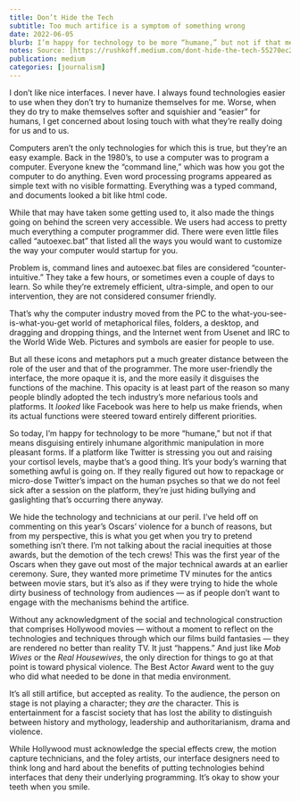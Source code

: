 ```yaml
---
title: Don’t Hide the Tech
subtitle: Too much artifice is a symptom of something wrong
date: 2022-06-05
blurb: I’m happy for technology to be more “humane,” but not if that means disguising entirely inhumane algorithmic manipulation in more pleasant forms.
notes: Source: [https://rushkoff.medium.com/dont-hide-the-tech-55270ec29f68](https://rushkoff.medium.com/dont-hide-the-tech-55270ec29f68 "https://rushkoff.medium.com/dont-hide-the-tech-55270ec29f68")
publication: medium
categories: [journalism]
---
```


I don’t like nice interfaces. I never have. I always found technologies easier to use when they don’t try to humanize themselves for me. Worse, when they do try to make themselves softer and squishier and “easier” for humans, I get concerned about losing touch with what they’re really doing for us and to us.

Computers aren’t the only technologies for which this is true, but they’re an easy example. Back in the 1980’s, to use a computer was to program a computer. Everyone knew the “command line,” which was how you got the computer to do anything. Even word processing programs appeared as simple text with no visible formatting. Everything was a typed command, and documents looked a bit like html code.

While that may have taken some getting used to, it also made the things going on behind the screen very accessible. We users had access to pretty much everything a computer programmer did. There were even little files called “autoexec.bat” that listed all the ways you would want to customize the way your computer would startup for you.

Problem is, command lines and autoexec.bat files are considered “counter-intuitive.” They take a few hours, or sometimes even a couple of days to learn. So while they’re extremely efficient, ultra-simple, and open to our intervention, they are not considered consumer friendly.

That’s why the computer industry moved from the PC to the what-you-see-is-what-you-get world of metaphorical files, folders, a desktop, and dragging and dropping things, and the Internet went from Usenet and IRC to the World Wide Web. Pictures and symbols are easier for people to use.

But all these icons and metaphors put a much greater distance between the role of the user and that of the programmer. The more user-friendly the interface, the more opaque it is, and the more easily it disguises the functions of the machine. This opacity is at least part of the reason so many people blindly adopted the tech industry’s more nefarious tools and platforms. It _looked_ like Facebook was here to help us make friends, when its actual functions were steered toward entirely different priorities.

So today, I’m happy for technology to be more “humane,” but not if that means disguising entirely inhumane algorithmic manipulation in more pleasant forms. If a platform like Twitter is stressing you out and raising your cortisol levels, maybe that’s a good thing. It’s your body’s warning that something awful is going on. If they really figured out how to repackage or micro-dose Twitter’s impact on the human psyches so that we do not feel sick after a session on the platform, they’re just hiding bullying and gaslighting that’s occurring there anyway.

We hide the technology and technicians at our peril. I’ve held off on commenting on this year’s Oscars’ violence for a bunch of reasons, but from my perspective, this is what you get when you try to pretend something isn’t there. I’m not talking about the racial inequities at those awards, but the demotion of the tech crews! This was the first year of the Oscars when they gave out most of the major technical awards at an earlier ceremony. Sure, they wanted more primetime TV minutes for the antics between movie stars, but it’s also as if they were trying to hide the whole dirty business of technology from audiences — as if people don’t want to engage with the mechanisms behind the artifice.

Without any acknowledgment of the social and technological construction that comprises Hollywood movies — without a moment to reflect on the technologies and techniques through which our films build fantasies — they are rendered no better than reality TV. It just “happens.” And just like _Mob Wives_ or the _Real Housewives_, the only direction for things to go at that point is toward physical violence. The Best Actor Award went to the guy who did what needed to be done in that media environment.

It’s all still artifice, but accepted as reality. To the audience, the person on stage is not playing a character; they _are_ the character. This is entertainment for a fascist society that has lost the ability to distinguish between history and mythology, leadership and authoritarianism, drama and violence.

While Hollywood must acknowledge the special effects crew, the motion capture technicians, and the foley artists, our interface designers need to think long and hard about the benefits of putting technologies behind interfaces that deny their underlying programming. It’s okay to show your teeth when you smile.

